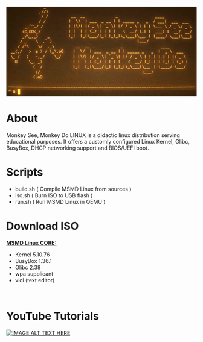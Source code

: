 [![IMAGE ALT TEXT HERE](https://raw.githubusercontent.com/maksimKorzh/msmd-linux/main/img/msmd-linux.png)](https://www.youtube.com/watch?v=EVTw4YqPdKA)

# About
Monkey See, Monkey Do LINUX is a didactic linux distribution serving
educational purposes. It offers a customly configured Linux Kernel,
Glibc, BusyBox, DHCP networking support and BIOS/UEFI boot.

# Scripts
 - build.sh              ( Compile MSMD Linux from sources    )
 - iso.sh                ( Burn ISO to USB flash              )
 - run.sh                ( Run MSMD Linux in QEMU             )

# Download ISO
<a href="https://github.com/maksimKorzh/msmd-linux/releases/download/1/msmd-linux.iso">**MSMD Linux CORE:**</a>
<br>
 - Kernel 5.10.76
 - BusyBox 1.36.1
 - Glibc 2.38
 - wpa supplicant
 - vici (text editor)
<br>

# YouTube Tutorials
[![IMAGE ALT TEXT HERE](https://img.youtube.com/vi/DAXVgdpe7HE/0.jpg)](https://www.youtube.com/watch?v=DAXVgdpe7HE&list=PLLfIBXQeu3aZuc_0xTE2dY3juntHF5xJY&index=2)
